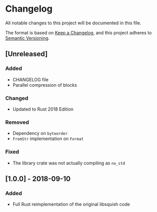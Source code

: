 # Changelog
All notable changes to this project will be documented in this file.

The format is based on [Keep a Changelog](https://keepachangelog.com/en/1.0.0/),
and this project adheres to [Semantic Versioning](https://semver.org/spec/v2.0.0.html).


## [Unreleased]
### Added
- CHANGELOG file
- Parallel compression of blocks

### Changed
- Updated to Rust 2018 Edition

### Removed
- Dependency on `byteorder`
- `FromStr` implementation on `Format`

### Fixed
- The library crate was not actually compiling as `no_std`


## [1.0.0] - 2018-09-10
### Added
- Full Rust reimplementation of the original libsquish code

